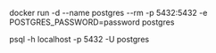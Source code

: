 



docker run -d --name postgres --rm -p 5432:5432 -e POSTGRES_PASSWORD=password postgres

psql -h localhost -p 5432 -U postgres
